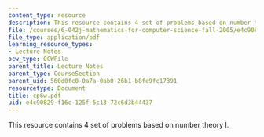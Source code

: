 ```yaml
---
content_type: resource
description: This resource contains 4 set of problems based on number theory I.
file: /courses/6-042j-mathematics-for-computer-science-fall-2005/e4c90829f16c125f5c1372c6d3b44437_cp6w.pdf
file_type: application/pdf
learning_resource_types:
- Lecture Notes
ocw_type: OCWFile
parent_title: Lecture Notes
parent_type: CourseSection
parent_uid: 560d0fc0-0a7a-0ab0-26b1-b8fe9fc17391
resourcetype: Document
title: cp6w.pdf
uid: e4c90829-f16c-125f-5c13-72c6d3b44437
---
```

This resource contains 4 set of problems based on number theory I.

